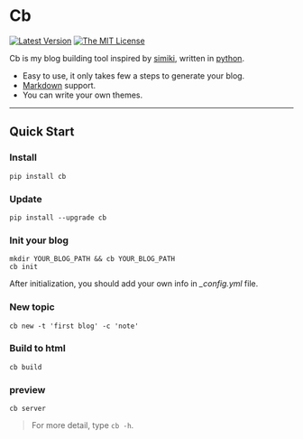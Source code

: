 # Cb

[![Latest Version](http://img.shields.io/badge/pypi-v1.0-blue.svg?style=flat)](https://pypi.python.org/pypi/cb)
[![The MIT License](http://img.shields.io/badge/license-MIT-red.svg?style=flat)](https://github.com/wlwang41/cb/blob/master/LICENSE)

Cb is my blog building tool inspired by [simiki](https://github.com/tankywoo/simiki), written in [python](https://www.python.org/).

* Easy to use, it only takes few a steps to generate your blog.
* [Markdown](http://daringfireball.net/projects/markdown/) support.
* You can write your own themes.

-----

## Quick Start

### Install

    pip install cb

### Update

    pip install --upgrade cb

### Init your blog

    mkdir YOUR_BLOG_PATH && cb YOUR_BLOG_PATH
    cb init

After initialization, you should add your own info in *_config.yml* file.

### New topic

    cb new -t 'first blog' -c 'note'

### Build to html

    cb build

### preview

    cb server

> For more detail, type `cb -h`.

